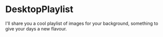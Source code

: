 # DesktopPlaylist
I'll share you a cool playlist of images for your background, something to give your days a new flavour.
